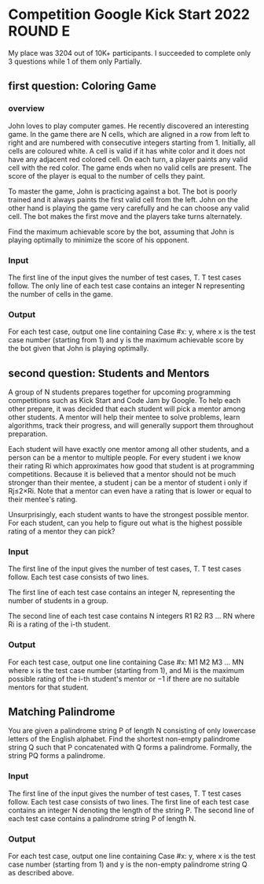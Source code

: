 # Competition Google Kick Start 2022 ROUND E 
My place was 3204 out of 10K+ participants.
I succeeded to complete only 3 questions while 1 of them only Partially.

## first question: Coloring Game
### overview
John loves to play computer games. He recently discovered an interesting game. In the game there are N cells, which are aligned in a row from left to right and are numbered with consecutive integers starting from 1. Initially, all cells are coloured white. A cell is valid if it has white color and it does not have any adjacent red colored cell. On each turn, a player paints any valid cell with the red color. The game ends when no valid cells are present. The score of the player is equal to the number of cells they paint.

To master the game, John is practicing against a bot. The bot is poorly trained and it always paints the first valid cell from the left. John on the other hand is playing the game very carefully and he can choose any valid cell. The bot makes the first move and the players take turns alternately.

Find the maximum achievable score by the bot, assuming that John is playing optimally to minimize the score of his opponent.

### Input
The first line of the input gives the number of test cases, T. T test cases follow.
The only line of each test case contains an integer N representing the number of cells in the game.
### Output
For each test case, output one line containing Case #x: y, where x is the test case number (starting from 1) and y is the maximum achievable score by the bot given that John is playing optimally.

## second question: Students and Mentors
A group of N students prepares together for upcoming programming competitions such as Kick Start and Code Jam by Google. To help each other prepare, it was decided that each student will pick a mentor among other students. A mentor will help their mentee to solve problems, learn algorithms, track their progress, and will generally support them throughout preparation.

Each student will have exactly one mentor among all other students, and a person can be a mentor to multiple people. For every student i we know their rating Ri which approximates how good that student is at programming competitions. Because it is believed that a mentor should not be much stronger than their mentee, a student j can be a mentor of student i only if Rj≤2×Ri. Note that a mentor can even have a rating that is lower or equal to their mentee's rating.

Unsurprisingly, each student wants to have the strongest possible mentor. For each student, can you help to figure out what is the highest possible rating of a mentor they can pick?

### Input
The first line of the input gives the number of test cases, T. T test cases follow. Each test case consists of two lines.

The first line of each test case contains an integer N, representing the number of students in a group.

The second line of each test case contains N integers R1 R2 R3 … RN where Ri is a rating of the i-th student.

### Output
For each test case, output one line containing Case #x: M1 M2 M3 … MN where x is the test case number (starting from 1), and Mi is the maximum possible rating of the i-th student's mentor or −1 if there are no suitable mentors for that student.

## Matching Palindrome
You are given a palindrome string P of length N consisting of only lowercase letters of the English alphabet. Find the shortest non-empty palindrome string Q such that P concatenated with Q forms a palindrome. Formally, the string PQ forms a palindrome.

### Input
The first line of the input gives the number of test cases, T. T test cases follow. Each test case consists of two lines. The first line of each test case contains an integer N denoting the length of the string P. The second line of each test case contains a palindrome string P of length N.

### Output
For each test case, output one line containing Case #x: y, where x is the test case number (starting from 1) and y is the non-empty palindrome string Q as described above.